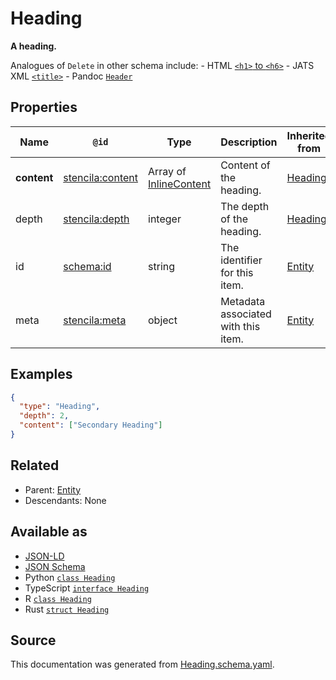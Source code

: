 # Heading

**A heading.**

Analogues of `Delete` in other schema include: - HTML [`<h1>` to `<h6>`](https://developer.mozilla.org/en-US/docs/Web/HTML/Element/h1) - JATS XML [`<title>`](https://jats.nlm.nih.gov/archiving/tag-library/1.1/element/title.html) - Pandoc [`Header`](https://github.com/jgm/pandoc-types/blob/1.17.5.4/Text/Pandoc/Definition.hs#L233)

## Properties

| Name        | `@id`                                                       | Type                                       | Description                         | Inherited from        |
| ----------- | ----------------------------------------------------------- | ------------------------------------------ | ----------------------------------- | --------------------- |
| **content** | [stencila:content](https://schema.stenci.la/content.jsonld) | Array of [InlineContent](InlineContent.md) | Content of the heading.             | [Heading](Heading.md) |
| depth       | [stencila:depth](https://schema.stenci.la/depth.jsonld)     | integer                                    | The depth of the heading.           | [Heading](Heading.md) |
| id          | [schema:id](https://schema.org/id)                          | string                                     | The identifier for this item.       | [Entity](Entity.md)   |
| meta        | [stencila:meta](https://schema.stenci.la/meta.jsonld)       | object                                     | Metadata associated with this item. | [Entity](Entity.md)   |

## Examples

```json
{
  "type": "Heading",
  "depth": 2,
  "content": ["Secondary Heading"]
}
```

## Related

- Parent: [Entity](Entity.md)
- Descendants: None

## Available as

- [JSON-LD](https://schema.stenci.la/Heading.jsonld)
- [JSON Schema](https://schema.stenci.la/v1/Heading.schema.json)
- Python [`class Heading`](https://stencila.github.io/schema/python/docs/types.html#schema.types.Heading)
- TypeScript [`interface Heading`](https://stencila.github.io/schema/ts/docs/interfaces/heading.html)
- R [`class Heading`](https://cran.r-project.org/web/packages/stencilaschema/stencilaschema.pdf)
- Rust [`struct Heading`](https://docs.rs/stencila-schema/latest/stencila_schema/struct.Heading.html)

## Source

This documentation was generated from [Heading.schema.yaml](https://github.com/stencila/stencila/blob/master/schema/Heading.schema.yaml).
